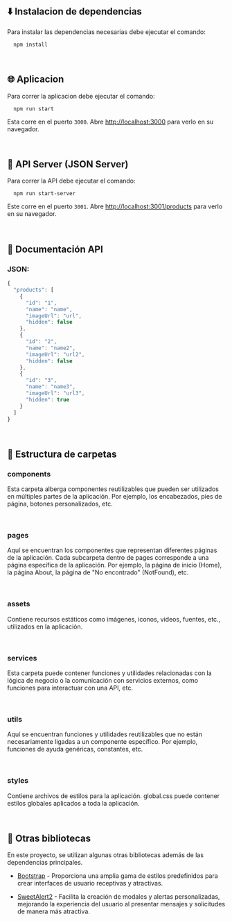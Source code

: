 ## ⬇️ Instalacion de dependencias

Para instalar las dependencias necesarias debe ejecutar el comando: 
```
  npm install
```


‎ 
## 🌐 Aplicacion

Para correr la aplicacion debe ejecutar el comando:
```
  npm run start
```
Esta corre en el puerto `3000`.
Abre [http://localhost:3000](http://localhost:3000) para verlo en su navegador.


‎ 
## 💾 API Server (JSON Server)

Para correr la API debe ejecutar el comando: 
```
  npm run start-server
```
Este corre en el puerto `3001`.
Abre [http://localhost:3001/products](http://localhost:3001/products) para verlo en su navegador.


‎ 
## 📄 Documentación API
### JSON:

```javascript
{
  "products": [
    {
      "id": "1",
      "name": "name",
      "imageUrl": "url",
      "hidden": false
    },
    {
      "id": "2",
      "name": "name2",
      "imageUrl": "url2",
      "hidden": false
    },
    {
      "id": "3",
      "name": "name3",
      "imageUrl": "url3",
      "hidden": true
    }
  ]
}
```


‎ 
## 📂 Estructura de carpetas

### components
Esta carpeta alberga componentes reutilizables que pueden ser utilizados en múltiples partes de la aplicación. Por ejemplo, los encabezados, pies de página, botones personalizados, etc.

‎ 
### pages
Aquí se encuentran los componentes que representan diferentes páginas de la aplicación. Cada subcarpeta dentro de pages corresponde a una página específica de la aplicación. Por ejemplo, la página de inicio (Home), la página About, la página de "No encontrado" (NotFound), etc.

‎ 
### assets
Contiene recursos estáticos como imágenes, iconos, videos, fuentes, etc., utilizados en la aplicación.

‎ 
### services
Esta carpeta puede contener funciones y utilidades relacionadas con la lógica de negocio o la comunicación con servicios externos, como funciones para interactuar con una API, etc.

‎ 
### utils
Aquí se encuentran funciones y utilidades reutilizables que no están necesariamente ligadas a un componente específico. Por ejemplo, funciones de ayuda genéricas, constantes, etc.

‎ 
### styles
Contiene archivos de estilos para la aplicación. global.css puede contener estilos globales aplicados a toda la aplicación.


‎ 
## 🎨 Otras bibliotecas

En este proyecto, se utilizan algunas otras bibliotecas además de las dependencias principales.

 - [Bootstrap](https://getbootstrap.com/) - Proporciona una amplia gama de estilos predefinidos para crear interfaces de usuario receptivas y atractivas.

 - [SweetAlert2](https://sweetalert2.github.io/) - Facilita la creación de modales y alertas personalizadas, mejorando la experiencia del usuario al presentar mensajes y solicitudes de manera más atractiva.